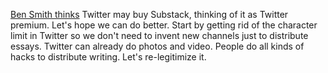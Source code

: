 <a href="https://twitter.com/benyt/status/1323089156185214977">Ben Smith thinks</a> Twitter may buy Substack, thinking of it as Twitter premium. Let's hope we can do better. Start by getting rid of the character limit in Twitter so we don't need to invent new channels just to distribute essays. Twitter can already do photos and video. People do all kinds of hacks to distribute writing. Let's re-legitimize it. 
